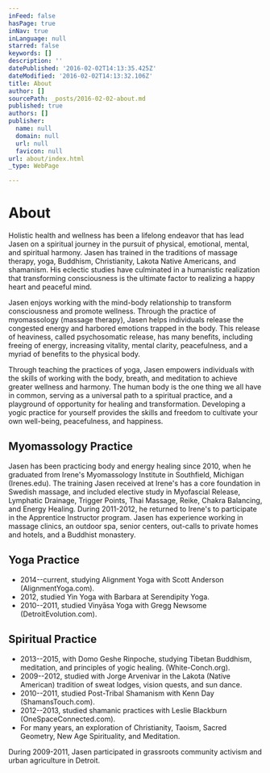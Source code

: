 ```yaml
---
inFeed: false
hasPage: true
inNav: true
inLanguage: null
starred: false
keywords: []
description: ''
datePublished: '2016-02-02T14:13:35.425Z'
dateModified: '2016-02-02T14:13:32.106Z'
title: About
author: []
sourcePath: _posts/2016-02-02-about.md
published: true
authors: []
publisher:
  name: null
  domain: null
  url: null
  favicon: null
url: about/index.html
_type: WebPage

---
```

# About

Holistic health and wellness has been a lifelong endeavor that has lead Jasen on a spiritual journey in the pursuit of physical, emotional, mental, and spiritual harmony. Jasen has trained in the traditions of massage therapy, yoga, Buddhism, Christianity, Lakota Native Americans, and shamanism. His eclectic studies have culminated in a humanistic realization that transforming consciousness is the ultimate factor to realizing a happy heart and peaceful mind.

Jasen enjoys working with the mind-body relationship to transform consciousness and promote wellness. Through the practice of myomassology (massage therapy), Jasen helps individuals release the congested energy and harbored emotions trapped in the body. This release of heaviness, called psychosomatic release, has many benefits, including freeing of energy, increasing vitality, mental clarity, peacefulness, and a myriad of benefits to the physical body.

Through teaching the practices of yoga, Jasen empowers individuals with the skills of working with the body, breath, and meditation to achieve greater wellness and harmony. The human body is the one thing we all have in common, serving as a universal path to a spiritual practice, and a playground of opportunity for healing and transformation. Developing a yogic practice for yourself provides the skills and freedom to cultivate your own well-being, peacefulness, and happiness.

## Myomassology Practice

Jasen has been practicing body and energy healing since 2010, when he graduated from Irene's Myomassology Institute in Southfield, Michigan (Irenes.edu). The training Jasen received at Irene's has a core foundation in Swedish massage, and included elective study in Myofascial Release, Lymphatic Drainage, Trigger Points, Thai Massage, Reike, Chakra Balancing, and Energy Healing. During 2011-2012, he returned to Irene's to participate in the Apprentice Instructor program. Jasen has experience working in massage clinics, an outdoor spa, senior centers, out-calls to private homes and hotels, and a Buddhist monastery.

## Yoga Practice

* 2014--current, studying Alignment Yoga with Scott Anderson (AlignmentYoga.com). 
* 2012, studied Yin Yoga with Barbara at Serendipity Yoga.
* 2010--2011, studied Vinyāsa Yoga with Gregg Newsome (DetroitEvolution.com).

## Spiritual Practice

* 2013--2015, with Domo Geshe Rinpoche, studying Tibetan Buddhism, meditation, and principles of yogic healing. (White-Conch.org).
* 2009--2012, studied with Jorge Arvenivar in the Lakota (Native American) tradition of sweat lodges, vision quests, and sun dance.
* 2010--2011, studied Post-Tribal Shamanism with Kenn Day (ShamansTouch.com).
* 2012--2013, studied shamanic practices with Leslie Blackburn (OneSpaceConnected.com).
* For many years, an exploration of Christianity, Taoism, Sacred Geometry, New Age Spirituality, and Meditation.

During 2009-2011, Jasen participated in grassroots community activism and urban agriculture in Detroit.